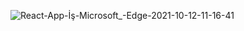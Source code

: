 ![React-App-İş-Microsoft_-Edge-2021-10-12-11-16-41](https://user-images.githubusercontent.com/81360699/136919247-f80ecf89-79e7-42de-a9a8-8d9d2feb79aa.gif)


